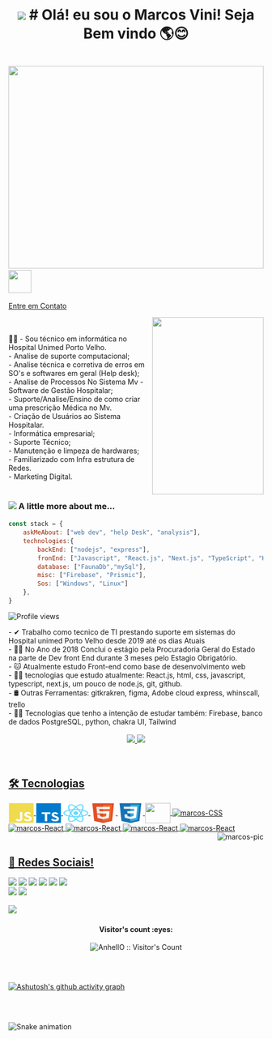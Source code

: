 
<h1 align="center">
   <img src="https://media.giphy.com/media/hvRJCLFzcasrR4ia7z/giphy.gif" width="28">
   # Olá! eu sou o Marcos Vini! Seja Bem vindo 🌎😊 
</h1>
   <br/>
   
   <img src="https://user-images.githubusercontent.com/51343240/164620042-1520e085-b6b4-419a-ad6a-8b71316d1ad3.jpg"   width="100%" height="400">
   <br/>
   
<a href="https://wa.me/556999732942">
   <img src="https://user-images.githubusercontent.com/51343240/164951108-10568ce5-39f7-4109-9740-32a10dec6b71.png"  target="_blank" height="45" width="45">
   <p>Entre em Contato</p>
</a>


<img src="https://user-images.githubusercontent.com/51343240/164957585-c5adda75-bfaf-4e8b-9d97-fd8359a90453.gif" align="right" width="220" height="350"/>

<br/>







<!--   <img align="right" src="imagem_2022-04-20_234445894.png" width="508" height="320" > -->
  <br/>

   <div align="left" >👩‍🚀 
      - Sou técnico em informática no Hospital Unimed Porto Velho. <br/>
      -  Analise de suporte computacional; <br/>
      - Analise técnica e corretiva de erros em SO's e softwares em geral (Help desk); <br/>
      - Analise de Processos No Sistema Mv - Software de Gestão Hospitalar; <br/>
      - Suporte/Analise/Ensino de como criar uma prescrição Médica no Mv. <br/>
      - Criação de Usuários ao Sistema Hospitalar. <br/>
      - Informática empresarial; <br/>
      - Suporte Técnico; <br/>
      - Manutenção e limpeza de hardwares; <br/>
      - Familiarizado com Infra estrutura de Redes. <br/>
      - Marketing Digital. <br/>
   </div>
 
<br/>



### <img src="https://media.giphy.com/media/VgCDAzcKvsR6OM0uWg/giphy.gif" width="50"> A little more about me...  


```javascript
const stack = {
    askMeAbout: ["web dev", "help Desk", "analysis"],
    technologies:{
        backEnd: ["nodejs", "express"],
        fronEnd: ["Javascript", "React.js", "Next.js", "TypeScript", "Html5", "Css3", "SASS", "Bootstrap", "Materialize"],
        database: ["FaunaDb","mySql"],
        misc: ["Firebase", "Prismic"],
        Sos: ["Windows", "Linux"]
    },
}
```
 
 <p  align="left"> <img src="https://komarev.com/ghpvc/?username=marcoscode404&color=yellow" alt="Profile views" /> </p>

 
<div>  
   - ✔  Trabalho como tecnico de TI prestando suporte em sistemas do Hospital unimed Porto Velho desde 2019 até os dias Atuais <br/>
   - 👩‍🚀 No Ano de 2018 Conclui o estágio pela Procuradoria Geral do Estado na parte de Dev front End durante 3 meses pelo Estagio Obrigatório. <br/>
   - 🐱‍ Atualmente estudo Front-end como base de desenvolvimento web <br/>
   - 🐱‍👤 tecnologias que estudo atualmente: React.js, html, css, javascript,  typescript, next.js, um pouco de node.js, git, github.<br/>
   - 🛢  Outras Ferramentas: gitkrakren, figma, Adobe cloud express, whinscall, trello <br/>
   - 🐱‍🏍 Tecnologias  que tenho a intenção de estudar também: Firebase, banco de dados PostgreSQL, python, chakra UI, Tailwind <br/>
</div>

 <br />

<div   align="center" >
  <a href="https://github.com/marcoscode404">
  <img  height="180em" src="https://github-readme-stats.vercel.app/api?username=marcoscode404&show_icons=true&theme=dracula&include_all_commits=true&count_private=true"/>
  <img  height="180em" src="https://github-readme-stats.vercel.app/api/top-langs/?username=marcoscode404&layout=compact&langs_count=7&theme=dracula"/>
</div>
 
 <br />

  
<!-- imagens das linguagens  -->
 <div style="display: inline_block"><br>
  <h2>🛠 Tecnologias</h2>
  <img align="center" alt="marcos-js" height="40" width="50" src="https://raw.githubusercontent.com/devicons/devicon/master/icons/javascript/javascript-plain.svg">
  <img align="center" alt="marcos-Ts" height="40" width="50" src="https://raw.githubusercontent.com/devicons/devicon/master/icons/typescript/typescript-plain.svg">
  <img align="center" alt="marcos-React" height="40" width="50" src="https://raw.githubusercontent.com/devicons/devicon/master/icons/react/react-original.svg">
  <img align="center" alt="marcos-HTML" height="40" width="50" src="https://raw.githubusercontent.com/devicons/devicon/master/icons/html5/html5-original.svg">
  <img align="center" alt="marcos-CSS" height="40" width="50" src="https://raw.githubusercontent.com/devicons/devicon/master/icons/css3/css3-original.svg">
  <img align="center" src="https://cdn.jsdelivr.net/gh/devicons/devicon/icons/bootstrap/bootstrap-plain-wordmark.svg" height="40" width="50" align="center" />
  <img align="center" alt="marcos-CSS" height="40" width="50" src="https://img.shields.io/badge/git-%23F05033.svg?style=for-the-badge&logo=git&logoColor=white">
  <img align="center" alt="marcos-React" height="40" width="55" src="https://icongr.am/devicon/linux-original.svg?size=108&color=e1d0d0" />
  <img align="center" alt="marcos-React" height="50" width="55" src="https://icongr.am/devicon/gimp-plain.svg?size=108&color=e1d0d0"/>
  <img align="center" alt="marcos-React" height="50" width="55" src="https://icongr.am/devicon/npm-original-wordmark.svg?size=128&color=currentColor"/>
  <img align="center" alt="marcos-React" height="45" width="40" src="https://icongr.am/devicon/windows8-original.svg?size=128&color=currentColor"/>
 
   </br>
  <img align="right" alt="marcos-pic" height="90" style="border-radius:50;" src="https://res.cloudinary.com/mahenrique94/image/upload/v1549717030/gif-bob-esponja-restaurante-pensando_bpy2ws.gif">
</div>
   </br>
   
  
<!--  / -->
  
  
<!-- redes sociais   -->
  <div>
   <h2>🎥 Redes Sociais!</h2>
    <a href="#" target="_blank"><img src="https://img.shields.io/badge/YouTube-FF0000?style=for-the-badge&logo=youtube&logoColor=white" target="_blank"></a>
  <a href="https://instagram.com/marcosviniicode" target="_blank"><img src="https://img.shields.io/badge/-Instagram-%23E4405F?style=for-the-badge&logo=instagram&logoColor=white" target="_blank"></a>
 	<a href="#" target="_blank"><img src="https://img.shields.io/badge/Twitch-9146FF?style=for-the-badge&logo=twitch&logoColor=white" target="_blank"></a>
 <a href="https://discord.com/channels/@me" target="_blank"><img src="https://img.shields.io/badge/Discord-7289DA?style=for-the-badge&logo=discord&logoColor=white" target="_blank"></a> 
  <a href = "https://marcosviniciuspgerogov253@gmail.com"><img src="https://img.shields.io/badge/-Gmail-%23333?style=for-the-badge&logo=gmail&logoColor=white" target="_blank"></a>
  <a href="https://www.linkedin.com/in/marcos-vini-code-984903181/" target="_blank"><img src="https://img.shields.io/badge/-LinkedIn-%230077B5?style=for-the-badge&logo=linkedin&logoColor=white" target="_blank"></a> 
   <a href="https://www.facebook.com/Marcos.Code1999/" target="_blank"><img src"https://img.shields.io/badge/Facebook-1877F2?style=for-the-badge&logo=facebook&logoColor=white" target="_blank"></a>
  </div>
 
  <div>
    <a href="#" target="_blank"><img src="https://img.shields.io/badge/Messenger-00B2FF?style=for-the-badge&logo=messenger&logoColor=white" target="_blank"></a>
    <a href="https://www.facebook.com/Marcos.Code1999/" target="_blank"><img src="https://img.shields.io/badge/Facebook-%231877F2.svg?style=for-the-badge&logo=Facebook&logoColor=white"   target="_blank"></a>
    
  </div>
<!-- /  -->
<br/>
<img width="500em" src="https://github-readme-twitter-gazf.vercel.app/api?id=maykbrito&layout=wide&show_reply=off&show_retweet=off" />
<br/>

<h4 align="center">Visitor's count :eyes:</h4>

<p align="center"><img src="https://profile-counter.glitch.me/{marcoscode404}/count.svg" alt="AnhellO :: Visitor's Count" /></p>



 </br>
 


 ##
 [![Ashutosh's github activity graph](https://activity-graph.herokuapp.com/graph?username=marcoscode404&theme=dracula)](https://github.com/ashutosh00710/github-readme-activity-graph&theme=dracula)
 
 </br>
 </br>
 
<!--  cobrinha  -->
  ![Snake animation](https://github.com/marcoscode404/marcoscode404/blob/output/github-contribution-grid-snake.svg)
  
  
  
